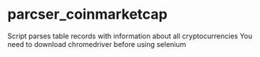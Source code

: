 # parcser_coinmarketcap
Script parses table records with information about all cryptocurrencies
You need to download  chromedriver before using selenium
